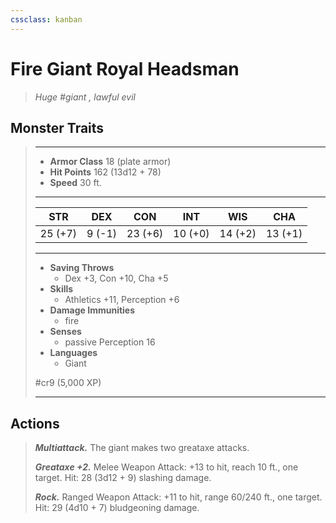 ```yaml
---
cssclass: kanban
---
```


# Fire Giant Royal Headsman
>*Huge #giant , lawful evil*
## Monster Traits
>___
>- **Armor Class** 18 (plate armor)
>- **Hit Points** 162 (13d12 + 78)
>- **Speed** 30 ft.
>___
>|STR|DEX|CON|INT|WIS|CHA|
>|:---:|:---:|:---:|:---:|:---:|:---:|
>|25 (+7)|9 (-1)|23 (+6)|10 (+0)|14 (+2)|13 (+1)|
>___
>- **Saving Throws**
>	 - Dex +3, Con +10, Cha +5
>- **Skills**
>	 - Athletics +11, Perception +6
>- **Damage Immunities**
>	 - fire
>- **Senses**
>	 - passive Perception 16
>- **Languages**
>	 - Giant
>
> #cr9 (5,000 XP)
>___
## Actions
>***Multiattack.*** The giant makes two greataxe attacks.  
>
>***Greataxe +2.*** Melee Weapon Attack: +13 to hit, reach 10 ft., one target. Hit: 28 (3d12 + 9) slashing damage.  
>
>***Rock.*** Ranged Weapon Attack: +11 to hit, range 60/240 ft., one target. Hit: 29 (4d10 + 7) bludgeoning damage.